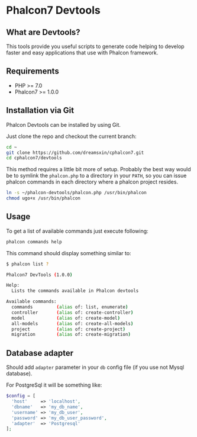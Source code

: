 # Phalcon7 Devtools

## What are Devtools?

This tools provide you useful scripts to generate code helping to develop faster and easy applications that use
with Phalcon framework.

## Requirements

* PHP >= 7.0
* Phalcon7 >= 1.0.0

## Installation via Git

Phalcon Devtools can be installed by using Git.

Just clone the repo and checkout the current branch:

```bash
cd ~
git clone https://github.com/dreamsxin/cphalcon7.git
cd cphalcon7/devtools
```

This method requires a little bit more of setup. Probably the best way would be to symlink
the `phalcon.php` to a directory in your `PATH`, so you can issue phalcon commands in each directory
where a phalcon project resides.

```bash
ln -s ~/phalcon-devtools/phalcon.php /usr/bin/phalcon
chmod ugo+x /usr/bin/phalcon
```

## Usage

To get a list of available commands just execute following:

```bash
phalcon commands help
```

This command should display something similar to:

```sh
$ phalcon list ?

Phalcon7 DevTools (1.0.0)

Help:
  Lists the commands available in Phalcon devtools

Available commands:
  commands         (alias of: list, enumerate)
  controller       (alias of: create-controller)
  model            (alias of: create-model)
  all-models       (alias of: create-all-models)
  project          (alias of: create-project)
  migration        (alias of: create-migration)
```

## Database adapter

Should add `adapter` parameter in your `db` config file (if you use not Mysql database).

For PostgreSql it will be something like:

```php
$config = [
  'host'     => 'localhost',
  'dbname'   => 'my_db_name',
  'username' => 'my_db_user',
  'password' => 'my_db_user_password',
  'adapter'  => 'Postgresql'
];
```
